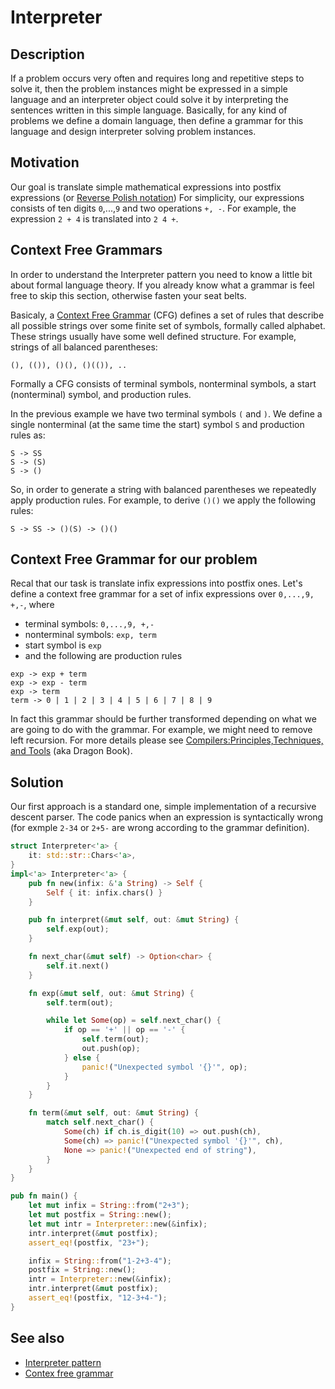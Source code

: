 # Interpreter

## Description

If a problem occurs very often and requires long and repetitive steps to solve
it, then the problem instances might be expressed in a simple language and an
interpreter object could solve it by interpreting the sentences written in this
simple language. Basically, for any kind of problems we define a domain language,
then define a grammar for this language and design interpreter solving problem
instances.

## Motivation

Our goal is translate simple mathematical expressions into
postfix expressions (or [Reverse Polish notation](https://en.wikipedia.org/wiki/Reverse_Polish_notation))
For simplicity, our expressions consists of ten digits `0`,...,`9`
and two operations `+, -`.
For example, the expression `2 + 4` is translated into `2 4 +`.

## Context Free Grammars

In order to understand the Interpreter pattern you need to know a little bit
about formal language theory. If you already know what a grammar is feel free
to skip this section, otherwise fasten your seat belts.

Basicaly, a [Context Free Grammar](https://en.wikipedia.org/wiki/Context-free_grammar)
(CFG) defines a set of rules that describe all possible strings over some finite
set of symbols, formally called alphabet. These strings usually have some well
defined structure. For example, strings of all balanced parentheses:

```ignore
(), (()), ()(), ()(()), ..
```

Formally a CFG consists of terminal symbols, nonterminal symbols, a start (nonterminal)
symbol, and production rules.

In the previous example we have two terminal symbols `(` and `)`. We define a
single nonterminal (at the same time the start) symbol `S` and production rules
as:

```ignore
S -> SS
S -> (S)
S -> ()
```

So, in order to generate a string with balanced parentheses we repeatedly apply
production rules. For example, to derive `()()` we apply the following rules:

```ignore
S -> SS -> ()(S) -> ()()
```

## Context Free Grammar for our problem

Recal that our task is translate infix expressions into postfix ones.
Let's define a context free grammar for a set of infix expressions over
`0,...,9, +,-`, where

- terminal symbols: `0,...,9, +,-`
- nonterminal symbols: `exp, term`
- start symbol is `exp`
- and the following are production rules

```ignore
exp -> exp + term
exp -> exp - term
exp -> term
term -> 0 | 1 | 2 | 3 | 4 | 5 | 6 | 7 | 8 | 9
```

In fact this grammar should be further transformed depending on what we are going
to do with the grammar. For example, we might need to remove left recursion.
For more details please see [Compilers:Principles,Techniques, and Tools](https://en.wikipedia.org/wiki/Compilers:_Principles,_Techniques,_and_Tools)
(aka Dragon Book).

## Solution

Our first approach is a standard one, simple implementation of a recursive descent
parser. The code panics when an expression is syntactically wrong
(for exmple `2-34` or `2+5-` are wrong according to the grammar definition).

```rust
struct Interpreter<'a> {
    it: std::str::Chars<'a>,
}
impl<'a> Interpreter<'a> {
    pub fn new(infix: &'a String) -> Self {
        Self { it: infix.chars() }
    }

    pub fn interpret(&mut self, out: &mut String) {
        self.exp(out);
    }

    fn next_char(&mut self) -> Option<char> {
        self.it.next()
    }

    fn exp(&mut self, out: &mut String) {
        self.term(out);

        while let Some(op) = self.next_char() {
            if op == '+' || op == '-' {
                self.term(out);
                out.push(op);
            } else {
                panic!("Unexpected symbol '{}'", op);
            }
        }
    }

    fn term(&mut self, out: &mut String) {
        match self.next_char() {
            Some(ch) if ch.is_digit(10) => out.push(ch),
            Some(ch) => panic!("Unexpected symbol '{}'", ch),
            None => panic!("Unexpected end of string"),
        }
    }
}

pub fn main() {
    let mut infix = String::from("2+3");
    let mut postfix = String::new();
    let mut intr = Interpreter::new(&infix);
    intr.interpret(&mut postfix);
    assert_eq!(postfix, "23+");

    infix = String::from("1-2+3-4");
    postfix = String::new();
    intr = Interpreter::new(&infix);
    intr.interpret(&mut postfix);
    assert_eq!(postfix, "12-3+4-");
}
```

## See also

- [Interpreter pattern](https://en.wikipedia.org/wiki/Interpreter_pattern)
- [Contex free grammar](https://en.wikipedia.org/wiki/Context-free_grammar)
